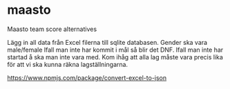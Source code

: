 # maasto
Maasto team score alternatives

Lägg in all data från Excel filerna till sqlite databasen. 
Gender ska vara male/female
Ifall man inte har kommit i mål så blir det DNF. Ifall man inte har startad å ska man inte vara med.
Kom ihåg att alla lag måste vara precis lika för att vi ska kunna räkna lagställningarna.

https://www.npmjs.com/package/convert-excel-to-json
